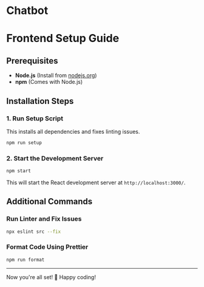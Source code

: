 # Chatbot

# Frontend Setup Guide

## Prerequisites

- **Node.js** (Install from [nodejs.org](https://nodejs.org))
- **npm** (Comes with Node.js)

## Installation Steps

### 1. Run Setup Script

This installs all dependencies and fixes linting issues.

```bash
npm run setup
```

### 2. Start the Development Server

```bash
npm start
```

This will start the React development server at `http://localhost:3000/`.

## Additional Commands

### Run Linter and Fix Issues

```bash
npx eslint src --fix
```

### Format Code Using Prettier

```bash
npm run format
```

---

Now you're all set! 🚀 Happy coding!
